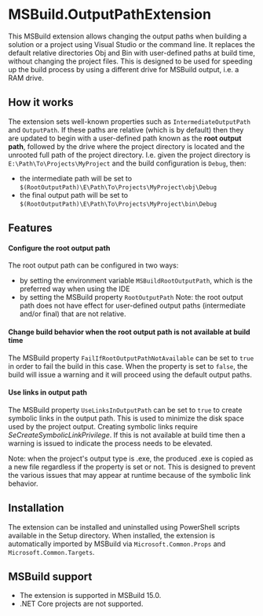 # MSBuild.OutputPathExtension
This MSBuild extension allows changing the output paths when building a solution or a project using Visual Studio or the command line. It replaces the default relative directories Obj and Bin with user-defined paths at build time, without changing the project files. This is designed to be used for speeding up the build process by using a different drive for MSBuild output, i.e. a RAM drive.

## How it works
The extension sets well-known properties such as `IntermediateOutputPath` and `OutputPath`. If these paths are relative (which is by default) then they are updated to begin with a user-defined path known as the **root output path**, followed by the drive where the project directory is located and the unrooted full path of the project directory.
I.e. given the project directory is `E:\Path\To\Projects\MyProject` and the build configuration is `Debug`, then:
- the intermediate path will be set to `$(RootOutputPath)\E\Path\To\Projects\MyProject\obj\Debug`
- the final output path will be set to `$(RootOutputPath)\E\Path\To\Projects\MyProject\bin\Debug`

## Features

#### Configure the root output path
The root output path can be configured in two ways:
- by setting the environment variable `MSBuildRootOutputPath`, which is the preferred way when using the IDE
- by setting the MSBuild property `RootOutputPath`
Note: the root output path does not have effect for user-defined output paths (intermediate and/or final) that are not relative.

#### Change build behavior when the root output path is not available at build time
The MSBuild property `FailIfRootOutputPathNotAvailable` can be set to `true` in order to fail the build in this case. 
When the property is set to `false`, the build will issue a warning and it will proceed using the default output paths.

#### Use links in output path
The MSBuild property `UseLinksInOutputPath` can be set to `true` to create symbolic links in the output path. This is used to minimize the disk space used by the project output.
Creating symbolic links require _SeCreateSymbolicLinkPrivilege_. If this is not available at build time then a warning is issued to indicate the process needs to be elevated.

Note: when the project's output type is .exe, the produced .exe is copied as a new file regardless if the property is set or not. This is designed to prevent the various issues that may appear at runtime because of the symbolic link behavior.

## Installation
The extension can be installed and uninstalled using PowerShell scripts available in the Setup directory.
When installed, the extension is automatically imported by MSBuild via `Microsoft.Common.Props` and `Microsoft.Common.Targets`.

## MSBuild support
- The extension is supported in MSBuild 15.0.
- .NET Core projects are not supported.
